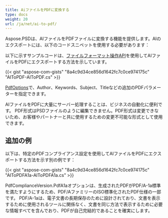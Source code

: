```yaml
---
title: AiファイルをPDFに変換する
type: docs
weight: 20
url: /ja/net/ai-to-pdf/
---
```


Aspose.PSDは、AIファイルをPDFファイルに変換する機能を提供します。AIのエクスポートには、以下のコードスニペットを使用する必要があります：

以下に示すサンプルコードは、[ファイルフォーマット操作API](/psd/ja/net/manipulate-different-image-file-formats/)を使用してAIファイルをPDFにエクスポートする方法を示しています。

{{< gist "aspose-com-gists" "8a4c9d34ce856d1642fc7c0ce974175c" "AIToPDF-AIToPDF.cs" >}}

[ PdfOptions](https://reference.aspose.com/psd/net/aspose.psd.imageoptions/pdfoptions)で、Author、Keywords、Subject、Titleなどの追加のPDFパラメーターを指定できます。

AIファイルをPDFに大量にサーバー処理することは、ビジネスの自動化に便利です。 PDF形式はPSDファイルのように編集できません。PDF形式は変更できないため、お客様やパートナーと共に使用するための変更不可能な形式として使用できます。

## 追加の例

以下は、特定のPDFコンプライアンス設定を使用してAIファイルをPDFにエクスポートする方法を示す別の例です：

{{< gist "aspose-com-gists" "8a4c9d34ce856d1642fc7c0ce974175c" "AIToPDFA1a-AIToPDFA1a.cs" >}}

PdfComplianceVersion.PdfA1aオプションは、生成されたPDFがPDF/A-1a標準を満たすようにするため、PDF/AファミリーのISO標準化されたPDF仕様の一部です。 PDF/A-1aは、電子文書の長期保存のために設計されており、文書を表示するために使用されるツールに関係なく、文書を同じ方法で表示するために必要な情報すべてを含んでおり、PDFが自己完結的であることを確実にします。
